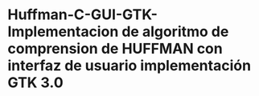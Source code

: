 # Huffman-C-GUI-GTK- Implementacion de algoritmo de comprension de HUFFMAN con interfaz de usuario implementación GTK 3.0
